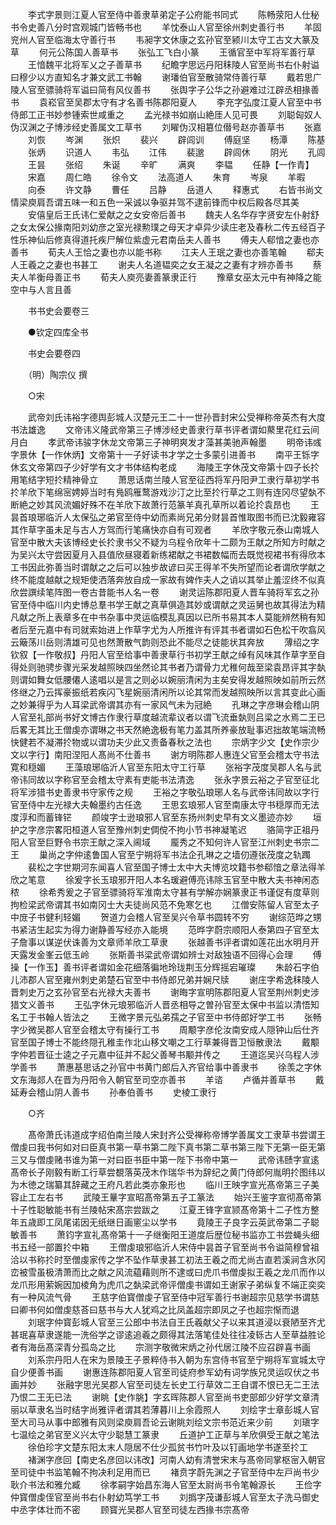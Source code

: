 <!-- { "loadSidebar": true } -->
　　李式字景则江夏人官至侍中善隶草弟定子公府能书同式
　　陈畅荥阳人仕秘书令史善八分时宫观城门皆畅书也
　　羊忱泰山人官至徐州刺史善行书
　　羊固兖州人官至临海太守善行书
　　韦昶字文休康之玄孙官至颍川太守工古文大篆及草
　　何元公陈国人善草书
　　张弘工飞白小篆
　　王循官至中军将军善行草
　　王愔魏平北将军乂之子善草书
　　纪瞻字思远丹阳秣陵人官至尚书右仆射谥曰穆少以方直知名才兼文武工书翰
　　谢璠伯官至散骑常侍善行草
　　戴若思广陵人官至骠骑将军谥曰简有风仪善书
　　张舆字子公华之孙避难过江辟丞相掾善书
　　袁崧官至吴郡太守有才名善书陈郡阳夏人
　　李充字弘度江夏人官至中书侍郎工正书妙参锺索世咸重之
　　孟光禄书如崩山絶厓人见可畏
　　刘聪匈奴人伪汉渊之子博涉经史善属文工草书
　　刘矅伪汉相簒位僣号赵亦善草书
　　张嘉
　　刘恢
　　岑渊
　　张炽
　　裴兴
　　辟闾训
　　傅庭坚
　　杨潭
　　陈基
　　张炳
　　识道人
　　韦弘
　　江伟
　　裴邈
　　辟闾休
　　阴光
　　孔闾
　　王昙
　　张绍
　　朱诞
　　辛旷
　　满爽
　　李韫
　　任静【一作青】
　　宋嘉
　　周仁皓
　　徐令文
　　法高道人
　　朱育
　　岑泉
　　羊暇
　　向泰
　　许文静
　　曹任
　　吕静
　　岳道人
　　释惠式
　　右皆书尚文情梁庾肩吾谓五味一和五色一采诚以争驱并驾不逮前锋而中权后殿各尽其美
　　安僖皇后王氏讳仁爱献之之女安帝后善书
　　魏夫人名华存字贤安左仆射舒之女太保公掾南阳刘幼彦之室光禄勲璞之母天才卓异少读庄老及春秋二传五经百子性乐神仙后修真得道托疾尸解位紫虚元君南岳夫人善书
　　傅夫人郗愔之妻也亦善书
　　荀夫人王恰之妻也亦以能书称
　　江夫人王珉之妻也亦善笔翰
　　郗夫人王羲之之妻也书甚工
　　谢夫人名道韫奕之女王凝之之妻有才辨亦善书
　　蔡夫人羊衡母善正书
　　荀夫人庾亮妻善篆隶正行
　　豫章女巫太元中有神降之能空中与人言且善

　　书书史会要卷三

　　●钦定四库全书

　　书史会要卷四

　　（明）陶宗仪 撰

　　○宋

　　武帝刘氏讳裕字德舆彭城人汉楚元王二十一世孙晋封宋公受禅称帝英杰有大度书法雄逸
　　文帝讳义隆武帝第三子博涉经史善隶行草书评者谓如藂里花红云间月白
　　孝武帝讳骏字休龙文帝第三子神明爽发才藻甚美驰声翰墨
　　明帝讳彧字景休【一作休炳】文帝第十一子好读书才学之士多蒙引进善书
　　南平王铄字休玄文帝第四子少好学有文才书体结构老成
　　海陵王字休茂文帝第十四子长扵用笔结字短扵精神骨立
　　萧思话南兰陵人官至征西将军丹阳尹工隶行草初学书扵羊欣下笔绵宻娉婷当时有鳬鸥雁鹜游戏沙汀之比至扵行草之工则有连冈尽望埶不断絶之妙其风流媚好殊不在羊欣下故萧行范篆羊真孔草所以着论扵袁昂也
　　王昙首琅琊临沂人太保弘之弟官至侍中幼而素尚兄弟分财昙首惟取图书而已沈毅雍容其作草字虽未足与古人方驾而行笔痛快亦自有可观者
　　羊欣字敬元泰山南城人官至中散大夫该博经史长扵隶书父不疑为乌程令欣年十二颇为王献之所知方时献之为吴兴太守尝因夏月入县值欣昼寝着新练裙献之书裙数幅而去既觉视裙书有得欣本工书因此弥善当时谓献之之后可以独步故谚曰买王得羊不失所望而论者谓欣学献之终不能度越献之规矩使洒落奔放自成一家故有婢作夫人之诮以其举止羞涩终不似真欣尝譔续笔阵图一卷古昔能书人名一卷
　　谢灵运陈郡阳夏人晋车骑将军玄之孙官至侍中临川内史博总羣书学王献之真草俱造其妙或谓献之灵运舅也故其得法为精凡献之所上表章多在中书杂事中灵运临模乱真因以已所书易其本人莫能辨然稍有知者后至元嘉中有司就索始进上作草字尤为人所推许有评其书者谓如石色松干吹翕风云簸荡川岳则清雄可见也然萧散气韵则恐此不能尽之徒能状其奔放
　　薄绍之字钦叙【一作敬叔】丹阳人官至给事中善隶草行书初学王献之绰有风味其作草字至自得处则驰骋步骤光采发越照映四坐然论其书者乃谓骨力尤稚何哉至梁袁昂评其字埶则谓如舞女低腰僊人逺唱以是言之则必以婉丽清闲为主矣安得发越照映如前所云然佟继之乃云挥豪振纸若疾闪飞星婉丽清闲所以论其常而发越照映所以言其变此心画之妙兼得乎为人耳梁武帝谓其亦有一家风气未为冠絶
　　孔琳之字彦琳会稽山阴人官至礼部尚书好文博古作隶行草度越流辈议者以谓飞流垂埶则吕梁之水焉二王已后畧无其比王僧虔亦谓琳之书天然絶逸极有笔力盖其所养豪放耻事迟拙故笔端流畅快健若不凝滞扵物或以谓功夫少此又责备春秋之法也
　　宗炳字少文【史作宗少文以字行】南阳涅阳人髙尚不仕善书
　　谢方明陈郡人惠连父官至会稽太守书法寛和穏媚
　　王藻琅琊临沂人官至东阳太守工行草
　　张裕字茂度吴郡人名与武帝讳同故以字称官至会稽太守素有吏能书法清逸
　　张永字景云裕之子官至征北将军涉猎书史善隶书守家传之规
　　王裕之字敬弘琅琊人名与武帝讳同故以字行官至侍中左光禄大夫翰墨约古任逸
　　王思玄琅邪人官至南康太守书穏厚而无法度淳和而蓄锋铓
　　颜竣字士逊琅邪人官至东扬州刺史早有文义墨迹亦妙
　　垣护之字彦宗畧阳桓道人官至豫州刺史倜傥不拘小节书神凝笔迟
　　骆简字正祖丹阳人官至巨野令书宗王献之深入阃域
　　龎秀之不知何许人官至江州刺史书宗二王
　　巢尚之字仲逺鲁国人官至宁朔将军书法企孔琳之之墙仞遵张茂度之轨躅
　　裴松之字世期河东闻喜人官至国子博士太中大夫博览坟籍书参郗愔之章法得羊欣之笔意
　　徐爰字长玉琅邪开阳人本名瑗避傅亮讳除玉官至中散大夫书神闲态秾
　　徐希秀爰之子官至骠骑将军淮南太守甚有学解亦娴篆隶正书谨促有度草则拘检梁武帝谓其书如南冈士大夫徒尚风范不免寒乞也
　　江僧安陈留人官至太子中庻子书健利轻媚
　　贺道力会稽人官至吴兴令草书圆转不穷
　　谢综范晔之甥书紧洁生起实为得力谢静善写经亦入能境
　　范晔字蔚宗顺阳人泰第四子官至太子詹事以谋逆伏诛善为文章师羊欣工草隶
　　张越善书评者谓如莲花出水明月开天露发金峯云低玉岭
　　张斯善书梁武帝谓如辨士对敌独语不回得心会理
　　傅操【一作玉】善书评者谓如金花细落徧地玲珑荆玉分辉摇宕璀璨
　　朱龄石字伯儿沛郡人官至雍州刺史弟楚石官至中书侍郎兄弟并娴尺牍
　　谢庄字希逸秣陵人晋刺史万之玄孙官至右光禄大夫善书
　　谢晦字宣明陈郡阳夏人官至荆州刺史涉猎文义善书
　　王弘字休元琅邪临沂人晋丞相导之曽孙官至太保中书监以清悟知名工于书翰人皆法之
　　王微字景元弘弟孺之子官至中书侍郎好学工书
　　张畅字少微吴郡人官至会稽太守有操行工书
　　周颙字彦伦汝南安成人隠钟山后仕齐官至国子博士不能终隠孔稚圭作北山移文嘲之工行草兼得晋卫恒散隶法
　　戴颙字仲若晋征士逵之子元嘉中征并不起父善琴书颙并传之
　　王道迄吴兴乌程人涉学善书
　　萧惠基思话之孙官中书黄门郎后入齐官给事中善隶书
　　徐羡之字休文东海郯人在晋为丹阳令入朝官至司空亦善书
　　羊谘
　　卢循并善草书
　　戴延寿会稽山阴人善书
　　孙奉伯善书
　　史棱工隶行

　　○齐

　　髙帝萧氏讳道成字绍伯南兰陵人宋封齐公受禅称帝博学善属文工隶草书尝谓王僧虔曰我书何如对曰臣真书第一草书第二陛下真书第二草书第三陛下无第一臣无第三又与僧虔赌书谁为第一对曰臣书臣中第一陛下书帝中第一
　　武帝讳赜字宣逺髙帝长子刚毅有断工行草尝覩落英茂木作瑞华书为辞纪之黄门侍郎何胤明扵图纬以为木徳之瑞纂其辞藏之王府凡若此类亦象形也
　　临川王映字宣光髙帝第三子美容止工左右书
　　武陵王曅字宣昭髙帝第五子工篆法
　　始兴王鉴字宣彻髙帝第十子性聪敏能书有兰陵帖宋髙宗尝跋之
　　江夏王锋字宣颕髙帝第十二子性方整年五歳即工凤尾诺因无纸继日画窻尘以学书
　　竟陵王子良字云英武帝第二子聪敏善书
　　萧钧字宣礼髙帝第十一子继衡阳王道度后歴位秘书监亦工书尝蝇头细书五经一部置扵中箱
　　王僧虔琅邪临沂人宋侍中昙首子官至尚书令谥简穆曾祖洽以书称扵时至僧虔家传之学不坠作草隶甚工初法王羲之而尤尚古直若溪涧含氷冈峦被雪虽极清萧而比之献之风流藴藉则所不逮或曰虎爪书僧虔拟王羲之龙爪而作以龙爪形用萦婉因加棱角为虎爪之埶梁武帝评僧虔书谓如王谢家子弟纵复不端正奕奕有一种风流气骨
　　王慈字伯寳僧虔子官至侍中冠军善行书谢超宗见慈学书谓慈曰卿书何如僧虔慈荅曰慈书与大人犹鸡之比凤盖超宗即凤之子也超宗惭而退
　　刘珉字仲寳彭城人官至三公郎中书法自王氏羲献父子以来其道浸以衰陋至齐尤甚珉喜草隶遂能一洗俗学之谬逺追羲之颇得其法落笔佳处往往凌轹古人至草益胜论者有海岳髙深青分孤岛之比
　　宗测字敬微宋炳之孙代居江陵不应召辟喜书画
　　刘系宗丹阳人在宋为景陵王子景粹侍书入朝为东宫侍书官至宁朔将军宣城太守自少便善书画
　　谢惠连陈郡阳夏人官至司徒府参军幼有词学族兄灵运叹伏之书画并妙
　　张融字思光吴郡人官至司徒左长史工行草效二王自谓不恨已无二王法乃恨二王无已法
　　谢眺【史作朓】字玄晖陈郡人官至尚书吏部郎少好学文章清丽以草隶名当时结字尚雅评者谓其若薄暮川上余霞照人
　　刘绘字士章彭城人官至大司马从事中郎雅有风则梁庾肩吾论云谢眺刘绘文宗书范近来少前
　　刘瑱字七温绘之弟官至义兴太守少聪慧工篆隶
　　丘道护工正草与羊欣俱受王献之笔法
　　徐伯珍字文楚东阳太末人隠居不仕少孤贫书竹叶及以钉画地学书遂至扵工
　　褚渊字彦回【南史名彦回以讳改】河南人幼有清誉宋末与髙帝同掌枢宻入朝官至司徒中书监笔翰不拘决利足用而已
　　褚贲字蔚先渊之子官至侍中左戸尚书少耿介书法和雅允臧
　　徐孝嗣字始昌东海人官至太尉尚书令笔翰源长
　　王俭字仲寳僧虔侄官至尚书右仆射幼笃学工书
　　刘撝字茂谦彭城人官至太子洗马御史中丞字体壮而不密
　　顾寳光吴郡人官至司徒左西掾书宗髙帝
